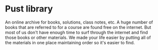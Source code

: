 # Pust library

An online archive for books, solutions, class notes, etc. A huge number of books that are referred to for a course are found free on the internet. But most of us don't have enough time to surf through the internet and find those books or other materials. We made your life easier by putting all of the materials in one place maintaining order so it's easier to find.
